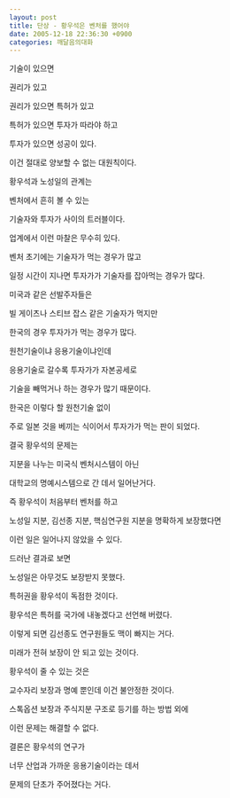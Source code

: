 ```yaml
---
layout: post
title: 단상 - 황우석은 벤처를 했어야
date: 2005-12-18 22:36:30 +0900
categories: 깨달음의대화
---
```


  
기술이 있으면 
  
권리가 있고
  
권리가 있으면 특허가 있고
  
특허가 있으면 투자가 따라야 하고
  
투자가 있으면 성공이 있다. 
  

  
이건 절대로 양보할 수 없는 대원칙이다. 
  

  
황우석과 노성일의 관계는
  
벤처에서 흔히 볼 수 있는 
  
기술자와 투자가 사이의 트러블이다. 
  
업계에서 이런 마찰은 무수히 있다. 
  
벤처 초기에는 기술자가 먹는 경우가 많고
  
일정 시간이 지나면 투자가가 기술자를 잡아먹는 경우가 많다. 
  

  
미국과 같은 선발주자들은
  
빌 게이츠나 스티브 잡스 같은 기술자가 먹지만 
  
한국의 경우 투자가가 먹는 경우가 많다.
  
원천기술이냐 응용기술이냐인데
  
응용기술로 갈수록 투자가가 자본공세로 
  
기술을 빼먹거나 하는 경우가 많기 때문이다.
  
한국은 이렇다 할 원천기술 없이
  
주로 일본 것을 베끼는 식이어서 투자가가 먹는 판이 되었다. 
  

  
결국 황우석의 문제는
  
지분을 나누는 미국식 벤처시스템이 아닌 
  
대학교의 명예시스템으로 간 데서 일어난거다. 
  
즉 황우석이 처음부터 벤처를 하고
  
노성일 지분, 김선종 지분, 핵심연구원 지분을 명확하게 보장했다면
  
이런 일은 일어나지 않았을 수 있다. 
  

  
드러난 결과로 보면
  
노성일은 아무것도 보장받지 못했다.
  
특허권을 황우석이 독점한 것이다. 
  
황우석은 특허를 국가에 내놓겠다고 선언해 버렸다. 
  
이렇게 되면 김선종도 연구원들도 맥이 빠지는 거다. 
  
미래가 전혀 보장이 안 되고 있는 것이다. 
  
황우석이 줄 수 있는 것은
  
교수자리 보장과 명예 뿐인데 이건 불안정한 것이다. 
  
스톡옵션 보장과 주식지분 구조로 등기를 하는 방법 외에 
  
이런 문제는 해결할 수 없다. 
  

  
결론은 황우석의 연구가 
  
너무 산업과 가까운 응용기술이라는 데서 
  
문제의 단초가 주어졌다는 거다.